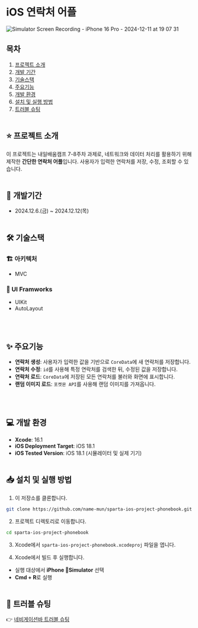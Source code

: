 # iOS 연락처 어플
![Simulator Screen Recording - iPhone 16 Pro - 2024-12-11 at 19 07 31](https://github.com/user-attachments/assets/74712d35-d98d-48dd-8ee4-90a4d748b19c)

## 목차
1. [프로젝트 소개](#star-프로젝트-소개)
2. [개발 기간](#calendar-개발기간)
3. [기술스택](#hammer_and_wrench-기술스택)
5. [주요기능](#sparkles-주요기능)
6. [개발 환경](#computer-개발-환경)
7. [설치 및 실행 방법](#inbox_tray-설치-및-실행-방법)
8. [트러블 슈팅](#bug-트러블-슈팅)
<br><br>

## :star: 프로젝트 소개
이 프로젝트는 내일배움캠프 7-8주차 과제로, 네트워크와 데이터 처리를 활용하기 위해 제작한 **간단한 연락처 어플**입니다. 사용자가 입력한 연락처를 저장, 수정, 조회할 수 있습니다. 
<br><br>
## :calendar: 개발기간
- 2024.12.6.(금) ~ 2024.12.12(목)
<br><br>
## :hammer_and_wrench: 기술스택

### :building_construction: 아키텍처
- MVC

### :art: UI Framworks
- UIKit
- AutoLayout

<br><br>
## :sparkles: 주요기능
- **연락처 생성**: 사용자가 입력한 값을 기반으로 `CoreData`에 새 연락처를 저장합니다. 
- **연락처 수정**: `id`를 사용해 특정 연락처를 검색한 뒤, 수정된 값을 저장합니다. 
- **연락처 로드**: `CoreData`에 저장된 모든 연락처를 불러와 화면에 표시합니다.
- **랜덤 이미지 로드**: `포켓몬 API`를 사용해 랜덤 이미지를 가져옵니다.

<br><br>
## :computer: 개발 환경
- **Xcode**: 16.1
- **iOS Deployment Target**: iOS 18.1
- **iOS Tested Version**: iOS 18.1 (시뮬레이터 및 실제 기기)
<br><br>
## :inbox_tray: 설치 및 실행 방법
1. 이 저장소를 클론합니다.
```bash
git clone https://github.com/name-mun/sparta-ios-project-phonebook.git
```
2. 프로젝트 디렉토리로 이동합니다.
```bash
cd sparta-ios-project-phonebook

```
3. Xcode에서 `sparta-ios-project-phonebook.xcodeproj` 파일을 엽니다.

4. Xcode에서 빌드 후 실행합니다.
- 실행 대상에서 **iPhone Simulator** 선택
- **Cmd + R**로 실행
<br><br>
## :bug: 트러블 슈팅
👉 [네비게이션바 트러블 슈팅](https://name-mun.tistory.com/53)
